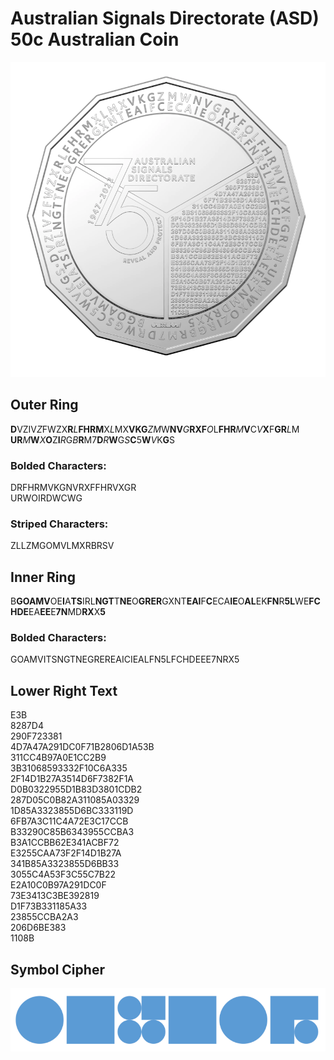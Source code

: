 # Australian Signals Directorate (ASD) 50c Australian Coin

![50c Coin Front](/50cASD.png)

## Outer Ring

**D**VZIV*Z*FWZX**R***L***FHRM**X*L*MX**VKG***ZM*W**NV***G***RXF***O*L**FHR***M***V**C*V***X**F**GR***L*M  
**UR***M***W***X***O**Z**I***R*G*B***R**M7**D***R***W**G*S***C**5**W***V*K**G**S  

### Bolded Characters:
DRFHRMVKGNVRXFFHRVXGR  
URWOIRDWCWG  
### Striped Characters:
ZLLZMGOMVLMXRBRSV

## Inner Ring

B**GOAMV**OE**I**A**TS**IRL**NGT**T**NE**O**GRER**GXNT**EAI**F**C**ECA**IE**O**AL**EK**FN**R**5L**WE**FCHDE**EA**EE**E**7N**MD**RX**X**5**    

### Bolded Characters:
GOAMVITSNGTNEGREREAICIEALFN5LFCHDEEE7NRX5

## Lower Right Text

E3B  
8287D4  
290F723381  
4D7A47A291DC0F71B2806D1A53B  
311CC4B97A0E1CC2B9  
3B31068593332F10C6A335  
2F14D1B27A3514D6F7382F1A  
D0B0322955D1B83D3801CDB2  
287D05C0B82A311085A03329  
1D85A3323855D6BC333119D  
6FB7A3C11C4A72E3C17CCB  
B33290C85B6343955CCBA3  
B3A1CCBB62E341ACBF72  
E3255CAA73F2F14D1B27A  
341B85A3323855D6BB33  
3055C4A53F3C55C7B22  
E2A10C0B97A291DC0F  
73E3413C3BE392819  
D1F73B331185A33  
23855CCBA2A3  
206D6BE383  
1108B  


## Symbol Cipher

![6 Symbols](/Cipher.png)
